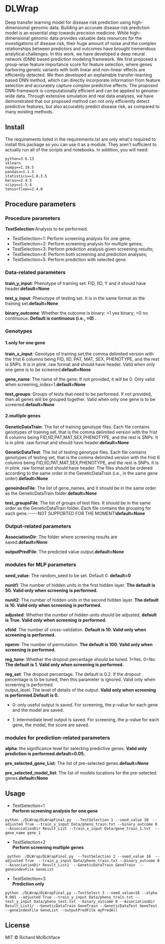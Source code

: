# DLWrap
Deep transfer learning model for disease risk prediction using high-dimensional genomic data.
Building an accurate disease risk prediction model is an essential step towards precision
medicine. While high-dimensional genomic data provides valuable data resources for the
investigations of disease risk, their huge amount of noise and the complex relationships
between predictors and outcomes have brought tremendous analytical challenges. In
this work, we have developed a deep neural network (DNN) based prediction modeling
framework. We first proposed a group-wise feature importance score for feature
selection, where genes harboring genetic variants with both linear and non-linear effects
are efficiently detected. We then developed an explainable transfer-learning based DNN
method, which can directly incorporate information from feature selection and
accurately capture complex predictive effects. The proposed DNN-framework is
computationally efficient and can be applied to genome-wide data. Through extensive
simulation and real data analyses, we have demonstrated that our proposed method can
not only efficiently detect predictive features, but also accurately predict disease risk, as
compared to many existing methods.



## Install
The requirements listed in the requirements.txt are only what's required to install this package so you can use it as a module. They aren't sufficient to actually run all of the scripts and notebooks. In addition, you will need:<br>
```
python=3.6.13
sklearn
numpy==1.19.5
pandas==1.1.5
statistics==1.0.3.5
keras==2.4.3
scipy==1.5.4
tensorflow==2.4.0
```

## Procedure parameters
### Procedure parameters
**TestSelection**:Analysis to be performed. <br>
  * TestSelection=1: Perform screening analysis for one gene; <br>
  * TestSelection=2: Perform screening analysis for multiple genes;<br>
  * TestSelection=3: Perform prediction analysis given screening results; <br>
  * TestSelection=4: Perform both screening and prediction analyses; <br>
  * TestSelection=5: Perform prediction with selected gene.
### Data-related parameters
**train_y_input**: Phenotype of training set: FID, IID, Y and it should have header.**default=None**<br>

**test_y_input**: Phenotype of testing set. It is in the same format as the training set.**default=None**<br>

**binary_outcome**: Whether the outcome is binary: =1 yes binary; =0 no continuous. **Default is continuous (i.e., =0) .**

### Genotypes 
#### 1.only for one gene
**train_x_input**: Genotype of training set,the comma delimited version with the frist 6 columns being FID, IID, PAT, MAT, SEX, PHENOTYPE, and the rest is SNPs. It is in plink .raw format and should have header. Valid when only one gene is to be screened.**default=None**<br>

**gene_name**: The name of the gene. If not provided, it will be 0. Only valid when screening_index=1.**default=None** <br>

**test_groups**: Groups of tests that need to be performed. If not provided, then all genes will be grouped together. Valid when only one gene is to be screened.**default=None**

#### 2.multiple genes 
**GeneticDataTrain**: The list of training genotype files. Each file contains genotypes of training set, that is the comma delimited version with the frist 6 columns being FID,IID,PAT,MAT,SEX,PHENOTYPE, and the rest is SNPs. It is in plink .raw format and should have header.**default=None**<br>

**GeneticDataTest**: The list of testing genotype files. Each file contains genotypes of testing set, that is the comma delimited version with the frist 6 columns being FID,IID,PAT,MAT,SEX,PHENOTYPE, and the rest is SNPs. It is in plink .raw format and should have header. The files should be ordered according to the same order in the GeneticDataTrain (i.e., in the same gene order).**default=None**<br>

**geneindexFile**: The list of gene_names, and it should be in the same order as the GeneticDataTrain folder.**default=None**<br>

**test_groupsFile**: The list of groups of test files. It should be in the same order as the GeneticDataTrain folder. Each file contains the grouping for each gene.-----NOT SUPPORTED FOR THE MOMENT!**default=None**

### Output-related parameters
**AssociationDir**: The folder where screening results are saved.**default=None**<br>

**outputPredFile**: The predicted value output.**default=None**

### modules for MLP parameters 
**seed_value**: The random_seed to be set. Default 0. **default=0**<br>

**nunit1**: The number of hidden units in the first hidden layer. **The default is 50. Valid only when screening is performed.**<br>

**nunit2**: The number of hidden units in the second hidden layer. **The default is 10. Valid only when screening is performed.**<br>

**adjusted**: Whether the number of hidden units should be adjusted, **default is True. Valid only when screening is performed.**<br>

**vfold**: The number of cross-validation. **Default is 10. Valid only when screening is performed.**<br>

**nperm**: The number of permutation. **The default is 100. Valid only when screening is performed.**<br>

**reg_tune**: Whether the dropout percentage should be tuned. 1=Yes. 0=No. **The default is 1. Valid only when screening is performed.**<br>

**reg_set**: The dropout percentage. The default is 0.2. If the dropout percentage is to be tuned, then this parameter is ignored. Valid only when screening is performed.<br>
output_level: The level of details of the output. **Valid only when screening is performed.Default is 0.**<br>

 * 0: only useful output is saved. For screening, the p-value for each gene and the model are saved. <br>

 * 1: intermediate level output is saved. For screening, the p-value for each gene, the model, the score are saved. <br>
 
### modules for prediction-related parameters
**alpha**: the significance level for selecting predictive genes. **Valid only prediction is performed.default=0.05.**<br>

**pre_selected_gene_List**: The list of pre-selected genes.**default=None**<br>

**pre_selected_model_list**: The list of models locations for the pre-selected genes.**default=None**

## Usage
* TestSelection=1<br>
 **Perform screening analysis for one gene**
```
python ./DLWrap/DLWrapFinal.py  --TestSelection 1 --seed_value 10  --adjusted True --train_y_input Data/pheno_train.txt --binary_outcome 0 --AssociationDir Result_List --train_x_input Data/gene_train_1.txt  --gene_name gene_1
```

* TestSelection=2<br>
  **Perform screening multiple genes** 
```
 python ./DLWrap/DLWrapFinal.py  --TestSelection 2 --seed_value 10  --adjusted True  --train_y_input Data/pheno_train.txt --binary_outcome 0 --AssociationDir Result_List1  --GeneticDataTrain GeneTrain  --geneindexFile GeneList
```
* TestSelection=3<br>
  **Prediction only**
```
python ./DLWrap/DLWrapFinal.py --TestSelect 3 --seed_value=10 --alpha 0.001 --adjusted True --train_y_input Data/pheno_train.txt --test_y_input Data/pheno_test.txt --binary_outcome 0 --AssociationDir Result_List1/ --GeneticDataTrain GeneTrain --GeneticDataTest GeneTest  --geneindexFile GeneList --outputPredFile myPredAll
```




## License

MIT © Richard McRichface

